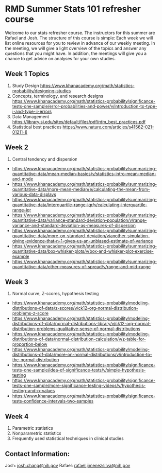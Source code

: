 # RMD Summer Stats 101 refresher course

Welcome to our stats refresher course. The instructors for this summer are Rafael and Josh.
The structure of this course is simple: Each week we will list online resources for you to review in advance of our weekly meeting.
In the meeting, we will give a light overview of the topics and answer any questions that you might have.
In addition, the meetings will give you a chance to get advice on analyses for your own studies.


## Week 1 Topics

1. Study Design https://www.khanacademy.org/math/statistics-probability/designing-studies 
2. Concepts, terminology, and research designs https://www.khanacademy.org/math/statistics-probability/significance-tests-one-sample/error-probabilities-and-power/v/introduction-to-type-i-and-type-ii-errors 
3. Data Management https://library.si.edu/sites/default/files/pdf/rdm_best_practices.pdf
4. Statistical best practices https://www.nature.com/articles/s41562-021-01211-8

## Week 2
1. Central tendency and dispersion
* https://www.khanacademy.org/math/statistics-probability/summarizing-quantitative-data/mean-median-basics/v/statistics-intro-mean-median-and-mode 
* https://www.khanacademy.org/math/statistics-probability/summarizing-quantitative-data/more-mean-median/e/calculating-the-mean-from-various-data-displays 
* https://www.khanacademy.org/math/statistics-probability/summarizing-quantitative-data/interquartile-range-iqr/v/calculating-interquartile-range-iqr 
* https://www.khanacademy.org/math/statistics-probability/summarizing-quantitative-data/variance-standard-deviation-population/v/range-variance-and-standard-deviation-as-measures-of-dispersion 
* https://www.khanacademy.org/math/statistics-probability/summarizing-quantitative-data/more-on-standard-deviation/v/another-simulation-giving-evidence-that-n-1-gives-us-an-unbiased-estimate-of-variance 
* https://www.khanacademy.org/math/statistics-probability/summarizing-quantitative-data/box-whisker-plots/v/box-and-whisker-plot-exercise-example 
* https://www.khanacademy.org/math/statistics-probability/summarizing-quantitative-data/other-measures-of-spread/v/range-and-mid-range 

## Week 3
1. Normal curve, Z-scores, hypothesis testing
* https://www.khanacademy.org/math/statistics-probability/modeling-distributions-of-data/z-scores/v/ck12-org-normal-distribution-problems-z-score 
* https://www.khanacademy.org/math/statistics-probability/modeling-distributions-of-data/normal-distributions-library/v/ck12-org-normal-distribution-problems-qualitative-sense-of-normal-distributions 
* https://www.khanacademy.org/math/statistics-probability/modeling-distributions-of-data/normal-distribution-calculation/v/z-table-for-proportion-below 
* https://www.khanacademy.org/math/statistics-probability/modeling-distributions-of-data/more-on-normal-distributions/v/introduction-to-the-normal-distribution 
* https://www.khanacademy.org/math/statistics-probability/significance-tests-one-sample/idea-of-significance-tests/v/simple-hypothesis-testing 
* https://www.khanacademy.org/math/statistics-probability/significance-tests-one-sample/more-significance-testing-videos/v/hypothesis-testing-and-p-values 
* https://www.khanacademy.org/math/statistics-probability/significance-tests-confidence-intervals-two-samples 

  
## Week 4
1. Parametric statistics
2. Nonparametric statistics
3. Frequently used statistical techniques in clinical studies


## Contact Information:
Josh: josh.chang@nih.gov
Rafael: rafael.jimenezsilva@nih.gov
